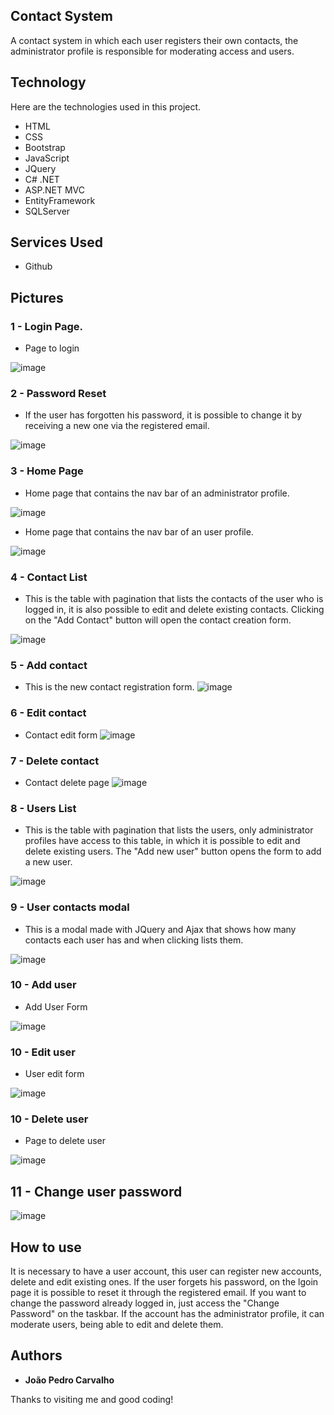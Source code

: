 ## Contact System
A contact system in which each user registers their own contacts, the administrator profile is responsible for moderating access and users.



## Technology 

Here are the technologies used in this project.

* HTML
* CSS
* Bootstrap
* JavaScript
* JQuery
* C# .NET
* ASP.NET MVC
* EntityFramework
* SQLServer

## Services Used

* Github


## Pictures


### 1 - Login Page.
- Page to login

![image](https://user-images.githubusercontent.com/91575096/197564915-0b4ed862-1c91-41b4-bd69-42e410f904ad.png)



### 2 - Password Reset
- If the user has forgotten his password, it is possible to change it by receiving a new one via the registered email.

![image](https://user-images.githubusercontent.com/91575096/197565382-6147b321-50f0-4283-aa97-4819c69ff731.png)

### 3 - Home Page
- Home page that contains the nav bar of an administrator profile.

![image](https://user-images.githubusercontent.com/91575096/197565597-9d8bdb83-ef89-4dab-8772-c9c7f96bc29e.png)

- Home page that contains the nav bar of an user profile.

![image](https://user-images.githubusercontent.com/91575096/197570375-32071170-50b5-40a5-a397-831593e83315.png)


### 4 - Contact List
- This is the table with pagination that lists the contacts of the user who is logged in, it is also possible to edit and delete existing contacts. Clicking on the "Add Contact" button will open the contact creation form.

![image](https://user-images.githubusercontent.com/91575096/197566103-e3392b9c-c949-40a7-bfb0-307153e09ae7.png)

### 5 - Add contact
- This is the new contact registration form.
![image](https://user-images.githubusercontent.com/91575096/197572760-b7563631-9ac4-41ec-9fdd-8c4a182167e4.png)


### 6 - Edit contact
- Contact edit form
![image](https://user-images.githubusercontent.com/91575096/197572642-fdb5eba7-206a-4937-8500-4f16d8f5813c.png)


### 7 - Delete contact
- Contact delete page
![image](https://user-images.githubusercontent.com/91575096/197572846-600aee52-0364-4c2a-b732-0c9b1e2bb6ff.png)


### 8 - Users List
- This is the table with pagination that lists the users, only administrator profiles have access to this table, in which it is possible to edit and delete existing users. The "Add new user" button opens the form to add a new user.

![image](https://user-images.githubusercontent.com/91575096/197566752-a87b7677-c580-4b1c-b3f5-2db35f6ef475.png)

### 9 - User contacts modal
- This is a modal made with JQuery and Ajax that shows how many contacts each user has and when clicking lists them.

![image](https://user-images.githubusercontent.com/91575096/197567266-f4393a29-b9c7-4938-99bb-6a68954a6781.png)


### 10 - Add user
- Add User Form

![image](https://user-images.githubusercontent.com/91575096/197566935-cee0eb45-734f-4759-8495-fc44b1a2242e.png)

### 10 - Edit user
- User edit form

![image](https://user-images.githubusercontent.com/91575096/197573876-0bf02616-d177-40d8-b406-b8825420e9d8.png)
### 10 - Delete user
- Page to delete user

![image](https://user-images.githubusercontent.com/91575096/197566935-cee0eb45-734f-4759-8495-fc44b1a2242e.png)

## 11 - Change user password

![image](https://user-images.githubusercontent.com/91575096/197567449-c17b19db-6100-4d23-be9e-3e94c97c5b37.png)


## How to use


It is necessary to have a user account, this user can register new accounts, delete and edit existing ones.
If the user forgets his password, on the lgoin page it is possible to reset it through the registered email. If you want to change the password already logged in, just access the "Change Password" on the taskbar.
If the account has the administrator profile, it can moderate users, being able to edit and delete them.






  ## Authors

  * **João Pedro Carvalho** 

  Thanks to visiting me and good coding!
